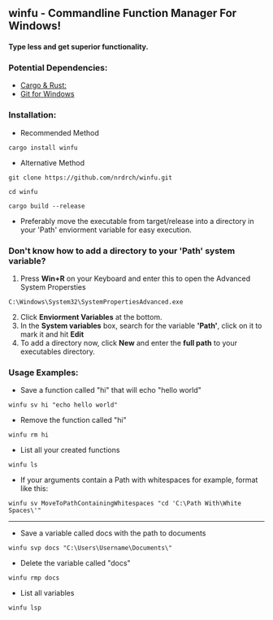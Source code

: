 ## winfu - Commandline Function Manager For Windows! 
#### Type less and get superior functionality. 
### Potential Dependencies:
- [Cargo & Rust:](https://doc.rust-lang.org/cargo/getting-started/installation.html)
- [Git for Windows](https://gitforwindows.org/)
### Installation:
- Recommended Method
```
cargo install winfu
```
- Alternative Method
```
git clone https://github.com/nrdrch/winfu.git
```
```
cd winfu
```
```
cargo build --release
```
- Preferably move the executable from target/release into a directory in your 'Path' enviorment variable for easy execution.

### Don't know how to add a directory to your 'Path' system variable?
1. Press **Win+R** on your Keyboard and enter this to open the Advanced System Propersties 
```
C:\Windows\System32\SystemPropertiesAdvanced.exe
```
2. Click **Enviorment Variables** at the bottom.
3. In the **System variables** box, search for the variable **'Path'**, click on it to mark it and hit **Edit**
4. To add a directory now, click **New** and enter the **full path** to your executables directory.



### Usage Examples:
- Save a function called "hi" that will echo "hello world"
```
winfu sv hi "echo hello world"
```
- Remove the function called "hi"
```
winfu rm hi
```
- List all your created functions
```
winfu ls
```
- If your arguments contain a Path with whitespaces for example, format like this:
```
winfu sv MoveToPathContainingWhitespaces "cd 'C:\Path With\White Spaces\'"
```
---------
- Save a variable called docs with the path to documents
```
winfu svp docs "C:\Users\Username\Documents\"
```
- Delete the variable called "docs" 
```
winfu rmp docs
``` 
- List all variables
```
winfu lsp
```
